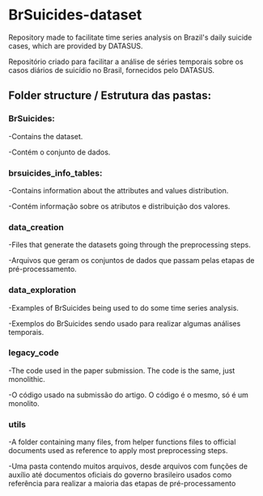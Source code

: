 # BrSuicides-dataset
Repository made to facilitate time series analysis on Brazil's daily suicide cases, which are provided by DATASUS.

Repositório criado para facilitar a análise de séries temporais sobre os casos diários de suicídio no Brasil, fornecidos pelo DATASUS.


## Folder structure / Estrutura das pastas:

### BrSuicides:
-Contains the dataset.

-Contém o conjunto de dados.

### brsuicides_info_tables:
-Contains information about the attributes and values distribution.

-Contém informação sobre os atributos e distribuição dos valores.

### data_creation
-Files that generate the datasets going through the preprocessing steps.

-Arquivos que geram os conjuntos de dados que passam pelas etapas de pré-processamento.

### data_exploration
-Examples of BrSuicides being used to do some time series analysis.

-Exemplos do BrSuicides sendo usado para realizar algumas análises temporais.

### legacy_code
-The code used in the paper submission. The code is the same, just monolithic.

-O código usado na submissão do artigo. O código é o mesmo, só é um monolito.

### utils
-A folder containing many files, from helper functions files to official documents used as reference to apply most preprocessing steps.

-Uma pasta contendo muitos arquivos, desde arquivos com funções de auxílio até documentos oficiais do governo brasileiro usados como referência para realizar a maioria das etapas de pré-processamento
